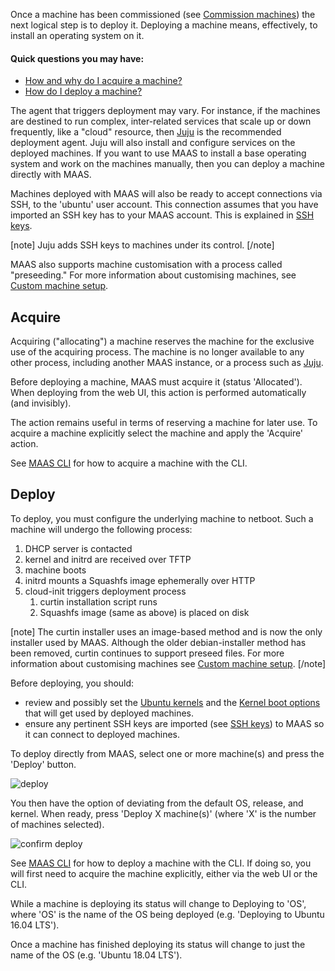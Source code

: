 Once a machine has been commissioned (see [Commission machines](/t/commission-machines/822)) the next logical step is to deploy it. Deploying a machine means, effectively, to install an operating system on it.

#### Quick questions you may have:

* [How and why do I acquire a machine?](/t/deploy-machines/825#heading--acquire)
* [How do I deploy a machine?](/t/deploy-machines/825#heading--deploy)

The agent that triggers deployment may vary. For instance, if the machines are destined to run complex, inter-related services that scale up or down frequently, like a "cloud" resource, then [Juju](https://jujucharms.com/docs/stable/about-juju) is the recommended deployment agent. Juju will also install and configure services on the deployed machines. If you want to use MAAS to install a base operating system and work on the machines manually, then you can deploy a machine directly with MAAS.

Machines deployed with MAAS will also be ready to accept connections via SSH, to the 'ubuntu' user account.  This connection assumes that you have imported an SSH key has to your MAAS account. This is explained in [SSH keys](/t/user-accounts/790#heading--ssh-keys).

[note]
Juju adds SSH keys to machines under its control.
[/note]

MAAS also supports machine customisation with a process called "preseeding." For more information about customising machines, see [Custom machine setup](/t/custom-machine-setup/824).

<h2 id="heading--acquire">Acquire</h2>

Acquiring ("allocating") a machine reserves the machine for the exclusive use of the acquiring process. The machine is no longer available to any other process, including another MAAS instance, or a process such as [Juju](https://jujucharms.com/docs/stable/about-juju).

Before deploying a machine, MAAS must acquire it (status 'Allocated'). When deploying from the web UI, this action is performed automatically (and invisibly).

The action remains useful in terms of reserving a machine for later use. To acquire a machine explicitly select the machine and apply the 'Acquire' action.

See [MAAS CLI](/t/common-cli-tasks/794#heading--acquire-a-node) for how to acquire a machine with the CLI.

<h2 id="heading--deploy">Deploy</h2>

To deploy, you must configure the underlying machine to netboot.  Such a machine will undergo the following process:

1.  DHCP server is contacted
2.  kernel and initrd are received over TFTP
3.  machine boots
4.  initrd mounts a Squashfs image ephemerally over HTTP
5.  cloud-init triggers deployment process
    1.  curtin installation script runs
    2.  Squashfs image (same as above) is placed on disk

[note]
The curtin installer uses an image-based method and is now the only installer used by MAAS. Although the older debian-installer method has been removed, curtin continues to support preseed files. For more information about customising machines see [Custom machine setup](/t/custom-machine-setup/824).
[/note]

Before deploying, you should:

-   review and possibly set the [Ubuntu kernels](/t/ubuntu-kernels/828) and the [Kernel boot options](/t/kernel-boot-options/827) that will get used by deployed machines.
-   ensure any pertinent SSH keys are imported (see [SSH keys](/t/user-accounts/790#heading--ssh-keys)) to MAAS so it can connect to deployed machines.

To deploy directly from MAAS, select one or more machine(s) and press the 'Deploy' button.

![deploy](https://assets.ubuntu.com/v1/56958753-nodes-deploy__2.4_deploy.png)

You then have the option of deviating from the default OS, release, and kernel. When ready, press 'Deploy X machine(s)' (where 'X' is the number of machines selected).

![confirm deploy](https://assets.ubuntu.com/v1/d65b9884-nodes-deploy__2.6-deploy-confirm.png)

See [MAAS CLI](/t/common-cli-tasks/794#heading--deploy-a-node) for how to deploy a machine with the CLI. If doing so, you will first need to acquire the machine explicitly, either via the web UI or the CLI.

While a machine is deploying its status will change to Deploying to 'OS', where 'OS' is the name of the OS being deployed (e.g. 'Deploying to Ubuntu 16.04 LTS').

Once a machine has finished deploying its status will change to just the name of the OS (e.g. 'Ubuntu 18.04 LTS').

<!-- LINKS -->